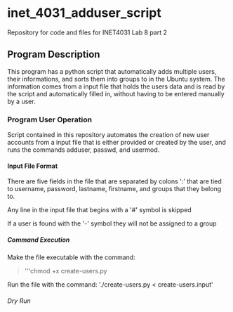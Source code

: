 # inet_4031_adduser_script
Repository for code and files for INET4031 Lab 8 part 2
## Program Description
This program has a python script that automatically adds multiple users, their informations, and sorts them into groups to in the Ubuntu system. The information comes from a input file that holds the users data and is read by the script and automatically filled in, without having to be entered manually by a user.

### Program User Operation
Script contained in this repository automates the creation of new user accounts from a input file that is either provided or created by the user, and runs the commands adduser, passwd, and usermod.

#### Input File Format
There are five fields in the file that are separated by colons ':' that are tied to username, password, lastname, firstname, and groups that they belong to.

Any line in the input file that begins with a '#' symbol is skipped

If a user is found with the '-' symbol they will not be assigned to a group

##### Command Execution
Make the file executable with the command:

> '''chmod +x create-users.py

Run the file with the command:
'./create-users.py < create-users.input'

###### Dry Run
